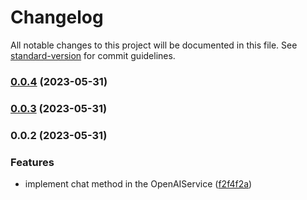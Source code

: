 # Changelog

All notable changes to this project will be documented in this file. See [standard-version](https://github.com/conventional-changelog/standard-version) for commit guidelines.

### [0.0.4](https://github.com/Webeleon/nestjs-openai/compare/v0.0.3...v0.0.4) (2023-05-31)

### [0.0.3](https://github.com/Webeleon/nestjs-openai/compare/v0.0.2...v0.0.3) (2023-05-31)

### 0.0.2 (2023-05-31)


### Features

* implement chat method in the OpenAIService ([f2f4f2a](https://github.com/Webeleon/nestjs-openai/commit/f2f4f2ad1153ba1935428fc5701915c71e909175))

